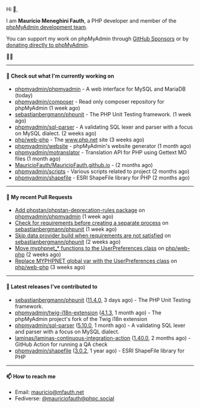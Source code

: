 Hi 👋,

I am **Maurício Meneghini Fauth**, a PHP developer and member of the [phpMyAdmin development team](https://www.phpmyadmin.net/team/?ref=github).

You can support my work on phpMyAdmin through [GitHub Sponsors](https://github.com/sponsors/MauricioFauth)
or by [donating directly to phpMyAdmin](https://www.phpmyadmin.net/donate/?ref=github).

🐘⛵

---

#### 👷 Check out what I'm currently working on

- [phpmyadmin/phpmyadmin](https://github.com/phpmyadmin/phpmyadmin) - A web interface for MySQL and MariaDB (today)
- [phpmyadmin/composer](https://github.com/phpmyadmin/composer) - Read only composer repository for phpMyAdmin (1 week ago)
- [sebastianbergmann/phpunit](https://github.com/sebastianbergmann/phpunit) - The PHP Unit Testing framework. (1 week ago)
- [phpmyadmin/sql-parser](https://github.com/phpmyadmin/sql-parser) - A validating SQL lexer and parser with a focus on MySQL dialect. (2 weeks ago)
- [php/web-php](https://github.com/php/web-php) - The www.php.net site (3 weeks ago)
- [phpmyadmin/website](https://github.com/phpmyadmin/website) - phpMyAdmin&#39;s website generator (1 month ago)
- [phpmyadmin/motranslator](https://github.com/phpmyadmin/motranslator) - Translation API for PHP using Gettext MO files (1 month ago)
- [MauricioFauth/MauricioFauth.github.io](https://github.com/MauricioFauth/MauricioFauth.github.io) -  (2 months ago)
- [phpmyadmin/scripts](https://github.com/phpmyadmin/scripts) - Various scripts related to project (2 months ago)
- [phpmyadmin/shapefile](https://github.com/phpmyadmin/shapefile) - ESRI ShapeFile library for PHP (2 months ago)

---

#### 🔨 My recent Pull Requests

- [Add phpstan/phpstan-deprecation-rules package](https://github.com/phpmyadmin/phpmyadmin/pull/19310) on [phpmyadmin/phpmyadmin](https://github.com/phpmyadmin/phpmyadmin) (1 week ago)
- [Check for requirements before creating a separate process](https://github.com/sebastianbergmann/phpunit/pull/5969) on [sebastianbergmann/phpunit](https://github.com/sebastianbergmann/phpunit) (1 week ago)
- [Skip data provider build when requirements are not satisfied](https://github.com/sebastianbergmann/phpunit/pull/5957) on [sebastianbergmann/phpunit](https://github.com/sebastianbergmann/phpunit) (2 weeks ago)
- [Move myphpnet_* functions to the UserPreferences class](https://github.com/php/web-php/pull/1075) on [php/web-php](https://github.com/php/web-php) (2 weeks ago)
- [Replace MYPHPNET global var with the UserPreferences class](https://github.com/php/web-php/pull/1071) on [php/web-php](https://github.com/php/web-php) (3 weeks ago)

---

#### 🔭 Latest releases I've contributed to

- [sebastianbergmann/phpunit](https://github.com/sebastianbergmann/phpunit) ([11.4.0](https://github.com/sebastianbergmann/phpunit/releases/tag/11.4.0), 3 days ago) - The PHP Unit Testing framework.
- [phpmyadmin/twig-i18n-extension](https://github.com/phpmyadmin/twig-i18n-extension) ([4.1.3](https://github.com/phpmyadmin/twig-i18n-extension/releases/tag/4.1.3), 1 month ago) - The phpMyAdmin project&#39;s fork of the Twig i18n extension
- [phpmyadmin/sql-parser](https://github.com/phpmyadmin/sql-parser) ([5.10.0](https://github.com/phpmyadmin/sql-parser/releases/tag/5.10.0), 1 month ago) - A validating SQL lexer and parser with a focus on MySQL dialect.
- [laminas/laminas-continuous-integration-action](https://github.com/laminas/laminas-continuous-integration-action) ([1.40.0](https://github.com/laminas/laminas-continuous-integration-action/releases/tag/1.40.0), 2 months ago) - GitHub Action for running a QA check
- [phpmyadmin/shapefile](https://github.com/phpmyadmin/shapefile) ([3.0.2](https://github.com/phpmyadmin/shapefile/releases/tag/3.0.2), 1 year ago) - ESRI ShapeFile library for PHP

---

#### 📫 How to reach me

- Email: [mauricio@mfauth.net](mailto://mauricio@mfauth.net)
- Fediverse: [@mauriciofauth@phpc.social](https://phpc.social/@mauriciofauth)
